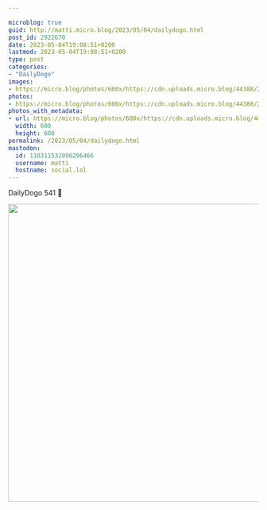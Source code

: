```yaml
---

microblog: true
guid: http://matti.micro.blog/2023/05/04/dailydogo.html
post_id: 2922670
date: 2023-05-04T19:08:51+0200
lastmod: 2023-05-04T19:08:51+0200
type: post
categories:
- "DailyDogo"
images:
- https://micro.blog/photos/600x/https://cdn.uploads.micro.blog/44388/2023/137941241f.jpg
photos:
- https://micro.blog/photos/600x/https://cdn.uploads.micro.blog/44388/2023/137941241f.jpg
photos_with_metadata:
- url: https://micro.blog/photos/600x/https://cdn.uploads.micro.blog/44388/2023/137941241f.jpg
  width: 600
  height: 600
permalink: /2023/05/04/dailydogo.html
mastodon:
  id: 110311532090296466
  username: matti
  hostname: social.lol
---
```

DailyDogo 541 🐶

<img src="/media/uploads/2023/137941241f.jpg" width="600" height="600" alt="" />
